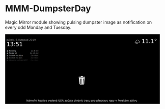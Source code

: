 # MMM-DumpsterDay
Magic Mirror module showing pulsing dumpster image as notification on every odd Monday and Tuesday.

![Image description](Preview.png)
